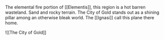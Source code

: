 The elemental fire portion of [[Elementis]], this region is a hot barren wasteland. Sand and rocky terrain. The City of Gold stands out as a shining pillar among an otherwise bleak world. The [[Ignasi]] call this plane there home.

![[The City of Gold]]

